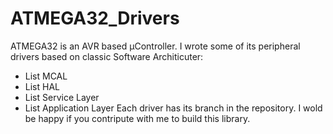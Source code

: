 # ATMEGA32_Drivers
ATMEGA32 is an AVR based μController. 
I wrote some of its peripheral drivers based on classic Software Architicuter: 
  * List MCAL
  * List HAL
  * List Service Layer
  * List Application Layer
  Each driver has its branch in the repository.
  I wold be happy if you contripute with me to build this library.
